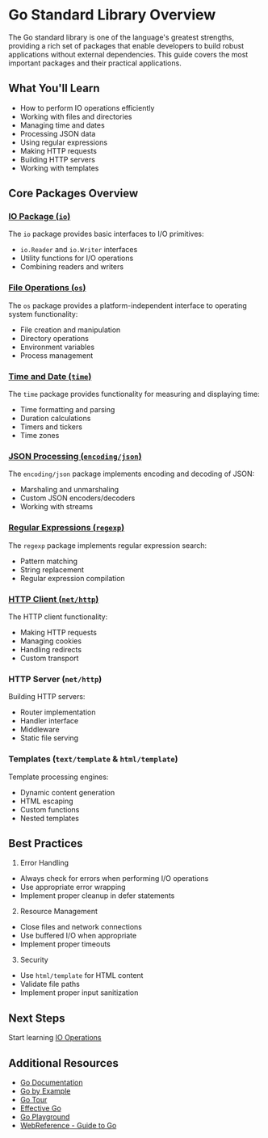 # Go Standard Library Overview

The Go standard library is one of the language's greatest strengths, providing a rich set of packages that enable developers to build robust applications without external dependencies. This guide covers the most important packages and their practical applications.

## What You'll Learn

- How to perform IO operations efficiently
- Working with files and directories
- Managing time and dates
- Processing JSON data
- Using regular expressions
- Making HTTP requests
- Building HTTP servers
- Working with templates

## Core Packages Overview

### [IO Package (`io`)](5.1_io.md)

The `io` package provides basic interfaces to I/O primitives:

- `io.Reader` and `io.Writer` interfaces
- Utility functions for I/O operations
- Combining readers and writers

### [File Operations (`os`)](5.2_files.md)

The `os` package provides a platform-independent interface to operating system functionality:

- File creation and manipulation
- Directory operations
- Environment variables
- Process management

### [Time and Date (`time`)](5.3_time.md)

The `time` package provides functionality for measuring and displaying time:

- Time formatting and parsing
- Duration calculations
- Timers and tickers
- Time zones

### [JSON Processing (`encoding/json`)](5.4_json.md)

The `encoding/json` package implements encoding and decoding of JSON:

- Marshaling and unmarshaling
- Custom JSON encoders/decoders
- Working with streams

### [Regular Expressions (`regexp`)](5.5_regex.md)

The `regexp` package implements regular expression search:

- Pattern matching
- String replacement
- Regular expression compilation

### [HTTP Client (`net/http`)](5.6_http_client.md)

The HTTP client functionality:

- Making HTTP requests
- Managing cookies
- Handling redirects
- Custom transport

### HTTP Server (`net/http`)

Building HTTP servers:

- Router implementation
- Handler interface
- Middleware
- Static file serving

### Templates (`text/template` & `html/template`)

Template processing engines:

- Dynamic content generation
- HTML escaping
- Custom functions
- Nested templates

## Best Practices

1. Error Handling

- Always check for errors when performing I/O operations
- Use appropriate error wrapping
- Implement proper cleanup in defer statements

2. Resource Management

- Close files and network connections
- Use buffered I/O when appropriate
- Implement proper timeouts

3. Security

- Use `html/template` for HTML content
- Validate file paths
- Implement proper input sanitization

## Next Steps

Start learning [IO Operations](5.1_io.md)

## Additional Resources

- [Go Documentation](https://go.dev/doc)
- [Go by Example](https://gobyexample.com)
- [Go Tour](https://go.dev/tour/welcome/1)
- [Effective Go](https://go.dev/doc/effective_go)
- [Go Playground](https://go.dev/play)
- [WebReference - Guide to Go](https://webreference.com/go)
